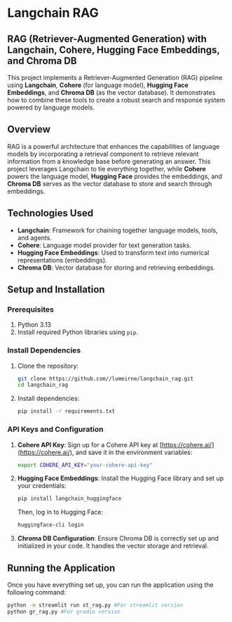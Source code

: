 # Langchain RAG

## RAG (Retriever-Augmented Generation) with Langchain, Cohere, Hugging Face Embeddings, and Chroma DB

This project implements a Retriever-Augmented Generation (RAG) pipeline using **Langchain**, **Cohere** (for language model), **Hugging Face Embeddings**, and **Chroma DB** (as the vector database). It demonstrates how to combine these tools to create a robust search and response system powered by language models.

## Overview

RAG is a powerful architecture that enhances the capabilities of language models by incorporating a retrieval component to retrieve relevant information from a knowledge base before generating an answer. This project leverages Langchain to tie everything together, while **Cohere** powers the language model, **Hugging Face** provides the embeddings, and **Chroma DB** serves as the vector database to store and search through embeddings.

## Technologies Used

- **Langchain**: Framework for chaining together language models, tools, and agents.
- **Cohere**: Language model provider for text generation tasks.
- **Hugging Face Embeddings**: Used to transform text into numerical representations (embeddings).
- **Chroma DB**: Vector database for storing and retrieving embeddings.

## Setup and Installation

### Prerequisites

1. Python 3.13
2. Install required Python libraries using `pip`.

### Install Dependencies

1. Clone the repository:

    ```bash
    git clone https://github.com//lumeirne/langchain_rag.git
    cd langchain_rag
    ```

2. Install dependencies:

    ```bash
    pip install -r requirements.txt
    ```

### API Keys and Configuration

1. **Cohere API Key**: Sign up for a Cohere API key at [https://cohere.ai/](https://cohere.ai/), and save it in the environment variables:

    ```bash
    export COHERE_API_KEY="your-cohere-api-key"
    ```

2. **Hugging Face Embeddings**: Install the Hugging Face library and set up your credentials:

    ```bash
    pip install langchain_huggingface
    ```

    Then, log in to Hugging Face:

    ```bash
    huggingface-cli login
    ```

3. **Chroma DB Configuration**: Ensure Chroma DB is correctly set up and initialized in your code. It handles the vector storage and retrieval.

## Running the Application

Once you have everything set up, you can run the application using the following command:

```bash
python -m streamlit run st_rag.py #For streamlit version
python gr_rag.py #For gradio version

